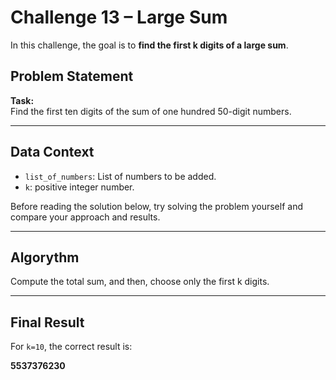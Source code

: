 # Challenge 13 – Large Sum

In this challenge, the goal is to **find the first k digits of a large sum**.

## Problem Statement

**Task:**  
Find the first ten digits of the sum of one hundred 50-digit numbers.

---

## Data Context

- `list_of_numbers`: List of numbers to be added.
- `k`: positive integer number.

Before reading the solution below, try solving the problem yourself and compare your approach and results.

---

## Algorythm

Compute the total sum, and then, choose only the first k digits.

---

## Final Result

For `k=10`, the correct result is:

**5537376230**